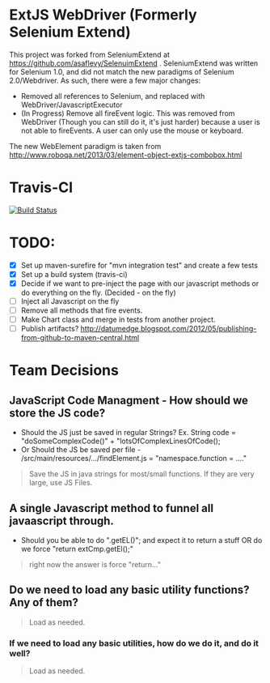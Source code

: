 # ExtJS WebDriver (Formerly Selenium Extend)

This project was forked from SeleniumExtend at https://github.com/asaflevy/SelenuimExtend .  SeleniumExtend was written for Selenium 1.0, and did not match the new paradigms of Selenium 2.0/Webdriver. As such, there were a few major changes:
 - Removed all references to Selenium, and replaced with WebDriver/JavascriptExecutor
 - (In Progress) Remove all fireEvent logic. This was removed from WebDriver (Though you can still do it, it's just harder) because a user is not able to fireEvents. A user can only use the mouse or keyboard.

 The new WebElement paradigm is taken from http://www.roboqa.net/2013/03/element-object-extjs-combobox.html
 
# Travis-CI
[![Build Status](https://travis-ci.org/tayloryork/SeleniumExtend.png?branch=master)](https://travis-ci.org/tayloryork/SeleniumExtend)

# TODO:
- [x] Set up maven-surefire for "mvn integration test" and create a few tests
- [x] Set up a build system (travis-ci)
- [x] Decide if we want to pre-inject the page with our javascript methods or do everything on the fly. (Decided - on the fly)
- [ ] Inject all Javascript on the fly
- [ ] Remove all methods that fire events.
- [ ] Make Chart class and merge in tests from another project.
- [ ] Publish artifacts? http://datumedge.blogspot.com/2012/05/publishing-from-github-to-maven-central.html

# Team Decisions
## JavaScript Code Managment - How should we store the JS code?
* Should the JS just be saved in regular Strings? Ex. String code = "doSomeComplexCode()" + "lotsOfComplexLinesOfCode();
* Or Should the JS be saved per file - /src/main/resources/.../findElement.js = "namespace.function = ...."

> Save the JS in java strings for most/small functions. If they are very large, use JS Files.

## A single Javascript method to funnel all javaascript through.
* Should you be able to do ".getEL()"; and expect it to return a stuff OR do we force "return extCmp.getEl();"

> right now the answer is force "return..."

## Do we need to load any basic utility functions? Any of them?
> Load as needed.

### If we need to load any basic utilities, how do we do it, and do it well?
> Load as needed.
